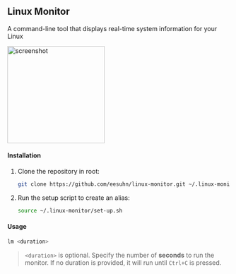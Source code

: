 ## Linux Monitor

A command-line tool that displays real-time system information for your Linux

<img src="https://github.com/eesuhn/linux-monitor/assets/102596628/4d6cf1f1-5785-49d6-a889-4e9984cc928b" alt="screenshot" width="220" />

#### Installation
1. Clone the repository in root:
	```sh
	git clone https://github.com/eesuhn/linux-monitor.git ~/.linux-monitor
	```
2. Run the setup script to create an alias:
	```sh
	source ~/.linux-monitor/set-up.sh
	```

#### Usage
```sh
lm <duration>
```
> `<duration>` is optional. Specify the number of <b>seconds</b> to run the monitor. If no duration is provided, it will run until `Ctrl+C` is pressed.
